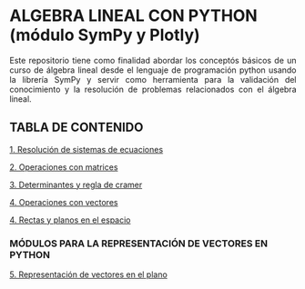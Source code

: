 # ALGEBRA LINEAL CON PYTHON (módulo SymPy y Plotly)

<p style="text-align: justify;">Este repositorio tiene como finalidad abordar los concept&oacute;s b&aacute;sicos de un curso de &aacute;lgebra lineal desde el lenguaje de programaci&oacute;n python usando la librer&iacute;a SymPy y servir como herramienta para la validaci&oacute;n del conocimiento y la resoluci&oacute;n de problemas relacionados con el &aacute;lgebra lineal.</p>

## TABLA DE CONTENIDO

[1. Resolución de sistemas de ecuaciones](https://colab.research.google.com/github/josorio398/ALGEBRA-LINEAL-CON-PYTHON/blob/master/%C3%81lgebra_lineal_con_Python_Operaciones_con_matrices.ipynb)

[2. Operaciones con matrices](https://colab.research.google.com/github/josorio398/ALGEBRA-LINEAL-CON-PYTHON/blob/master/%C3%81lgebra_lineal_con_Python_Operaciones_con_matrices.ipynb)

[3. Determinantes y regla de cramer](https://colab.research.google.com/github/josorio398/ALGEBRA-LINEAL-CON-PYTHON/blob/master/%C3%81lgebra_lineal_con_Python_Determinantes_y_regla_de_cramer.ipynb)

[4. Operaciones con vectores](https://colab.research.google.com/github/josorio398/ALGEBRA-LINEAL-CON-PYTHON/blob/master/%C3%81lgebra_lineal_con_Python_Determinantes_y_regla_de_cramer.ipynb)

[4. Rectas y planos en el espacio]()

### MÓDULOS PARA LA REPRESENTACIÓN DE VECTORES EN PYTHON

[5. Representación de vectores en el plano]()
